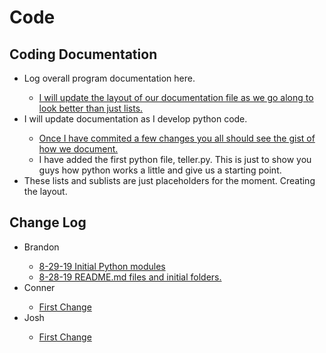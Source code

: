 <h1>Code</h1>

<h2>Coding Documentation</h2>
<ul>
	<li>Log overall program documentation here.</li>
	<ul>
		<li><a href="#">I will update the layout of our documentation file as we go along to look better than just lists.</a></li>
	</ul>
	<li>I will update documentation as I develop python code.</li>
	<ul>
		<li><a href="#">Once I have commited a few changes you all should see the gist of how we document.</a></li>
		<li>I have added the first python file, teller.py. This is just to show you guys how python works a little and give us a starting point.</li>
	</ul>
	<li>These lists and sublists are just placeholders for the moment. Creating the layout.</li>
</ul>

<h2>Change Log</h2>
<ul>
	<li>Brandon</li>
	<ul>
		<li><a href="#">8-29-19 Initial Python modules</a></li>
		<li><a href="#">8-28-19 README.md files and initial folders.</a></li>		
	</ul>
	<li>Conner</li>
	<ul>
		<li><a href="#">First Change</a></li>
	</ul>	
	<li>Josh</li>
	<ul>
		<li><a href="#">First Change</a></li>
	</ul>	
</ul>


